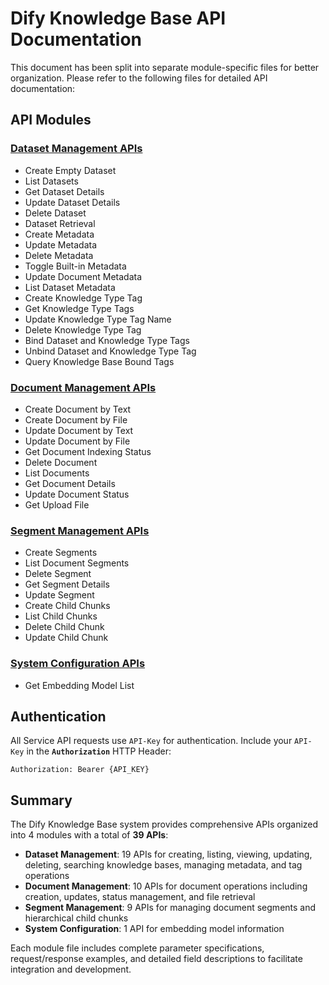 # Dify Knowledge Base API Documentation

This document has been split into separate module-specific files for better organization. Please refer to the following files for detailed API documentation:

## API Modules

### [Dataset Management APIs](./dataset-api.md)
- Create Empty Dataset
- List Datasets
- Get Dataset Details
- Update Dataset Details
- Delete Dataset
- Dataset Retrieval
- Create Metadata
- Update Metadata
- Delete Metadata
- Toggle Built-in Metadata
- Update Document Metadata
- List Dataset Metadata
- Create Knowledge Type Tag
- Get Knowledge Type Tags
- Update Knowledge Type Tag Name
- Delete Knowledge Type Tag
- Bind Dataset and Knowledge Type Tags
- Unbind Dataset and Knowledge Type Tag
- Query Knowledge Base Bound Tags

### [Document Management APIs](./document-api.md)
- Create Document by Text
- Create Document by File
- Update Document by Text
- Update Document by File
- Get Document Indexing Status
- Delete Document
- List Documents
- Get Document Details
- Update Document Status
- Get Upload File

### [Segment Management APIs](./segment-api.md)
- Create Segments
- List Document Segments
- Delete Segment
- Get Segment Details
- Update Segment
- Create Child Chunks
- List Child Chunks
- Delete Child Chunk
- Update Child Chunk

### [System Configuration APIs](./system-api.md)
- Get Embedding Model List

## Authentication

All Service API requests use `API-Key` for authentication. Include your `API-Key` in the **`Authorization`** HTTP Header:

```
Authorization: Bearer {API_KEY}
```

## Summary

The Dify Knowledge Base system provides comprehensive APIs organized into 4 modules with a total of **39 APIs**:

- **Dataset Management**: 19 APIs for creating, listing, viewing, updating, deleting, searching knowledge bases, managing metadata, and tag operations
- **Document Management**: 10 APIs for document operations including creation, updates, status management, and file retrieval
- **Segment Management**: 9 APIs for managing document segments and hierarchical child chunks
- **System Configuration**: 1 API for embedding model information

Each module file includes complete parameter specifications, request/response examples, and detailed field descriptions to facilitate integration and development.
